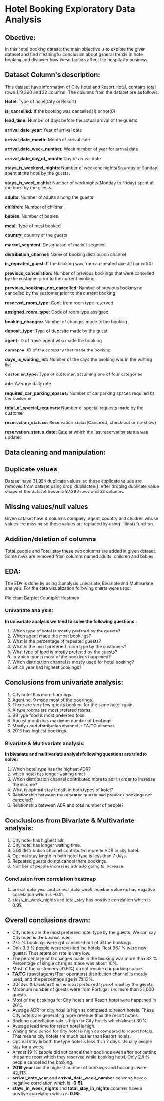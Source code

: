 # Hotel Booking Exploratory Data Analysis

## Obective:
In this hotel booking dataset the main objective is to explore the given dataset and find meaningful conclusion about general trends in hotel booking and discover how these factors affect the hospitality business.

## Dataset Column's description:
This dataset have information of City Hotel and Resort Hotel, contains total rows 1,19,390 and 32 columns. The columns from the dataset are as follows:

**Hotel:** Type of hotel(City or Resort)

**is_cancelled:** If the booking was cancelled(1) or not(0)

**lead_time:** Number of days before the actual arrival of the guests

**arrival_date_year:** Year of arrival date

**arrival_date_month:** Month of arrival date

**arrival_date_week_number:** Week number of year for arrival date

**arrival_date_day_of_month:** Day of arrival date

**stays_in_weekend_nights:** Number of weekend nights(Saturday or Sunday) spent at the hotel by the guests.

**stays_in_weel_nights:** Number of weeknights(Monday to Friday) spent at the hotel by the guests.

**adults:** Number of adults among the guests

**children:** Number of children

**babies:** Number of babies

**meal:** Type of meal booked

**country:** country of the guests

**market_segment:** Designation of market segment

**distribution_channel:** Name of booking distribution channel

**is_repeated_guest:** If the booking was from a repeated guest(1) or not(0)

**previous_cancellation:** Number of previous bookings that were cancelled by the customer prior to the current booking

**previous_bookings_not_cancelled:** Number of previous bookins not cancelled by the customer prior to the current booking

**reserved_room_type:** Code from room type reserved

**assigned_room_type:** Code of room type assigned

**booking_changes:** Number of changes made to the booking

**deposit_type:** Type of deposite made by the guest

**agent:** ID of travel agent who made the booking

**comapny:** ID of the company that made the booking

**days_in_waiting_list:** Number of the days the booking was in the waiting list

**customer_type:** Type of customer, assuming one of four categories

**adr:** Average daily rate

**required_car_parking_spaces:** Number of car parking spaces required bt the customer

**total_of_special_requesrs:** Number of special requests made by the customer

**reservation_statuse:** Reservation status(Canceled, check-out or no-show)

**reservation_status_date:** Date at which the last reservation status was updated

## Data cleaning and manipulation:
## **Duplicate values**
Dataset have 31,994 duplicate values. so these duplicate values are removed from dataset using.drop_dupliactes(). After droping duplicate value shape of the dataset become 87,396 rows and 32 columns.

## **Missing values/null values**
Given dataset have 4 columns company, agent, country and children whose values are missing so these values are replaced by using .fillna() function.

## **Addition/deletion of columns**
Total_people and Total_stay these two columns are added in given dataset.
Some rows are removed from columns named adults, children and babies.

## EDA:
The EDA is done by using 3 analysis Univariate, Bivariate and Multivariate analysis. For the data visualization following charts were used:

Pie chart
Barplot
Countplot
Heatmap

### Univariate analysis:
**In univariate analysis we tried to solve the following questions :**
1) Which type of hotel is mostly prefered by the guests?
2) Which agent made the most bookings?
3) What is the percentage of repeated guests?
4) What is the most preferred room type by the customers?
5) What type of food is mostly prefered by the guests?
6) In which month most of the bookings happened?
7) Which distribution channel is mostly used for hotel booking?
8) which year had highest bookings?
     
## Conclusions from univariate analysis:
1) City hotel has more bookings.
2) Agent no. 9 made most of the bookings.
3) There are very few guests booking for the same hotel again.
4) A type rooms are most prefered rooms.
5) BB type food is most preferred food.
6) August month has maximum number of bookings.
7) Mostly used distribution channel is TA/TO channel.
8) 2016 has highest bookings.
   
### Bivariate & Multivariate analysis:
**In bivariate and multivariate analysis following questions are tried to solve:**
1) Which hotel type has the highest ADR?
2) which hotel has longer waiting time?
3) Which distribution channel contributed more to adr in order to increase the income?
4) What is optimal stay length in both types of hotel?
5) Relationship between the repeated guests and previous bookings not canceled?
6) Relationship between ADR and total number of people?

## Conclusions from Bivariate & Multivariate analysis:
1) City hotel has highest adr.
2) City hotel has longer waiting time.
3) GDS distribution channel contributed more to ADR in city hotel.
4) Optimal stay length in both hotel type is less than 7 days.
5) Repeated guests do not cancel there bookings.
6) Number of people increases adr aslo going to increase.

### Conclusion from correlation heatmap
1) arrival_date_year and arrival_date_week_number columns has negative correlation which is -0.51.
2) stays_in_week_nights and total_stay has positive correlation which is 0.95.

## Overall conclusions drawn:
*   City hotels are the most preferred hotel type by the guests. We can say City hotel is the busiest hotel.
*   27.5 % bookings were got cancelled out of all the bookings.
*   Only 3.9 % people were revisited the hotels. Rest 96.1 % were new guests. Thus,retention rate is very low.
*   The percentage of 0 changes made in the booking was more than 82 %. Percentage of single changes made was about 10%.
*   Most of the customers (91.6%) do not require car parking space.
*   **TA/TO** (travel agents/Tour operators) distribution channel is mostly used, and the percentage age is 79.13%.
*   BB( Bed & Breakfast) is the most preferred type of meal by the guests.
*   Maximum number of guests were from Portugal, i.e. more than 25,000 guests.
*   Most of the bookings for City hotels and Resort hotel were happened in 2016.
*   Average ADR for city hotel is high as compared to resort hotels. These City hotels are generating more revenue than the resort hotels.
*   Booking cancellation rate is high for City hotels which almost 30 %.
*   Average lead time for resort hotel is high.
*   Waiting time period for City hotel is high as compared to resort hotels. That means city hotels are much busier than Resort hotels.
*   Optimal stay in both the type hotel is less than 7 days. Usually people stay for a week.
*   Almost 19 % people did not cancel their bookings even after not getting the same room which they reserved while booking hotel. Only 2.5 % people cancelled the booking.
*   **2016 year** had the highest number of bookings and bookings were 42,313.
*   **arrival_date_year** and **arrival_date_week_number** columns have a negative correlation which is **-0.51**.
*   **stays_in_week_nights** and **total_stay_in_nights** columns have a positive correlation which is **0.95**.

